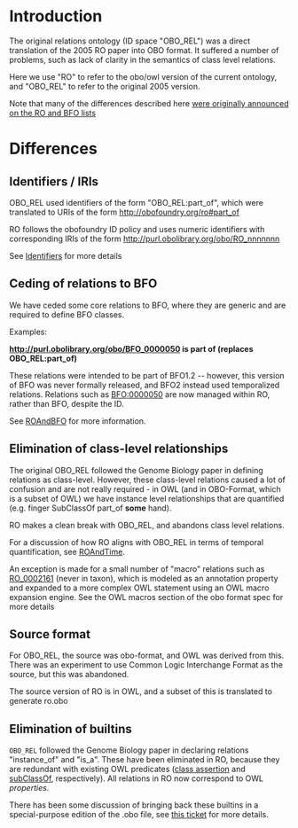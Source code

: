 # Introduction #

The original relations ontology (ID space "OBO_REL") was a direct translation of the 2005 RO paper into OBO format. It suffered a number of problems, such as lack of clarity in the semantics of class level relations.

Here we use "RO" to refer to the obo/owl version of the current ontology, and "OBO_REL" to refer to the original 2005 version.

Note that many of the differences described here [were originally announced on the RO and BFO lists](http://groups.google.com/group/obo-relations/browse_thread/thread/29fc616eb570f7dc/fc0647f190b5f178)

# Differences #

## Identifiers / IRIs ##

OBO_REL used identifiers of the form "OBO_REL:part_of", which were translated to URIs of the form http://obofoundry.org/ro#part_of

RO follows the obofoundry ID policy and uses numeric identifiers with corresponding IRIs of the form http://purl.obolibrary.org/obo/RO_nnnnnnn

See [Identifiers](Identifiers) for more details

## Ceding of relations to BFO ##

We have ceded some core relations to BFO, where they are generic and are required to define BFO classes.

Examples:

**http://purl.obolibrary.org/obo/BFO_0000050 is part of (replaces OBO_REL:part_of)**

These relations were intended to be part of BFO1.2 -- however, this version of BFO was never formally released, and BFO2 instead used temporalized relations. Relations such as [BFO:0000050](http://purl.obolibrary.org/obo/BFO_0000050) are now managed within RO, rather than BFO, despite the ID.

See [ROAndBFO](ROAndBFO) for more information.

## Elimination of class-level relationships ##

The original OBO_REL followed the Genome Biology paper in defining relations as class-level. However, these class-level relations caused a lot of confusion and are not really required - in OWL (and in OBO-Format, which is a subset of OWL) we have instance level relationships that are quantified (e.g. finger SubClassOf part_of **some** hand).

RO makes a clean break with OBO_REL, and abandons class level relations.

For a discussion of how RO aligns with OBO_REL in terms of temporal quantification, see [ROAndTime](ROAndTime).

An exception is made for a small number of "macro" relations such as [RO_0002161](http://purl.obolibrary.org/obo/RO_0002161) (never in taxon), which is modeled as an annotation property and expanded to a more complex OWL statement using an OWL macro expansion engine. See the OWL macros section of the obo format spec for more details

## Source format ##

For OBO_REL, the source was obo-format, and OWL was derived from this. There was an experiment to use Common Logic Interchange Format as the source, but this was abandoned.

The source version of RO is in OWL, and a subset of this is translated to generate ro.obo

## Elimination of builtins ##

`OBO_REL` followed the Genome Biology paper in declaring relations "instance_of" and "is_a". These have been eliminated in RO, because they are redundant with existing OWL predicates ([class assertion](http://www.w3.org/TR/owl2-primer/#Classes_and_Instances) and [subClassOf](http://www.w3.org/TR/owl2-primer/#Class_Hierarchies), respectively). All relations in RO now correspond to OWL *properties*.

There has been some discussion of bringing back these builtins in a special-purpose edition of the .obo file, see [this ticket](https://github.com/oborel/obo-relations/issues/68) for more details.

